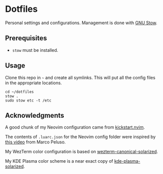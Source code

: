 # Dotfiles

Personal settings and configurations.
Management is done with [GNU Stow](https://www.gnu.org/software/stow/).

## Prerequisites

- `stow` must be installed.

## Usage

Clone this repo in `~` and create all symlinks.
This will put all the config files in the appropriate locations.
```console
cd ~/dotfiles
stow .
sudo stow etc -t /etc
```

## Acknowledgments
A good chunk of my Neovim configuration came from [kickstart.nvim](https://github.com/nvim-lua/kickstart.nvim).

The contents of `.luarc.json` for the Neovim config folder were inspired by [this video](https://www.youtube.com/watch?v=UE6XQTAxwE0) from Marco Peluso.

My WezTerm color configuration is based on [wezterm-canonical-solarized](https://github.com/gfguthrie/wezterm-canonical-solarized).

My KDE Plasma color scheme is a near exact copy of [kde-plasma-solarized](https://github.com/ret2src/kde-plasma-solarized).
